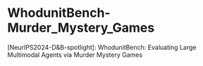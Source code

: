 # WhodunitBench-Murder_Mystery_Games
[NeurIPS2024-D&amp;B-spotlight]: WhodunitBench: Evaluating Large Multimodal Agents via Murder Mystery Games
